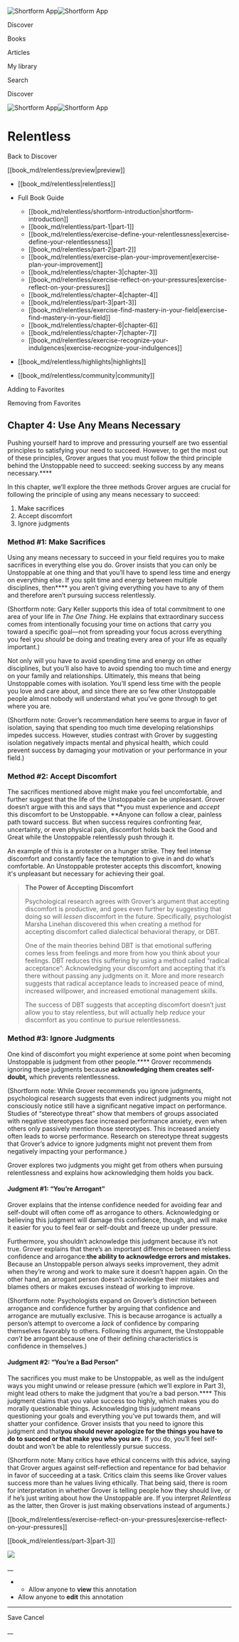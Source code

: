 ![Shortform App](/img/logo.36a2399e.svg)![Shortform App](/img/logo-dark.70c1b072.svg)

Discover

Books

Articles

My library

Search

Discover

![Shortform App](/img/logo.36a2399e.svg)![Shortform App](/img/logo-dark.70c1b072.svg)

# Relentless

Back to Discover

[[book_md/relentless/preview|preview]]

  * [[book_md/relentless|relentless]]
  * Full Book Guide

    * [[book_md/relentless/shortform-introduction|shortform-introduction]]
    * [[book_md/relentless/part-1|part-1]]
    * [[book_md/relentless/exercise-define-your-relentlessness|exercise-define-your-relentlessness]]
    * [[book_md/relentless/part-2|part-2]]
    * [[book_md/relentless/exercise-plan-your-improvement|exercise-plan-your-improvement]]
    * [[book_md/relentless/chapter-3|chapter-3]]
    * [[book_md/relentless/exercise-reflect-on-your-pressures|exercise-reflect-on-your-pressures]]
    * [[book_md/relentless/chapter-4|chapter-4]]
    * [[book_md/relentless/part-3|part-3]]
    * [[book_md/relentless/exercise-find-mastery-in-your-field|exercise-find-mastery-in-your-field]]
    * [[book_md/relentless/chapter-6|chapter-6]]
    * [[book_md/relentless/chapter-7|chapter-7]]
    * [[book_md/relentless/exercise-recognize-your-indulgences|exercise-recognize-your-indulgences]]
  * [[book_md/relentless/highlights|highlights]]
  * [[book_md/relentless/community|community]]



Adding to Favorites 

Removing from Favorites 

## Chapter 4: Use Any Means Necessary

Pushing yourself hard to improve and pressuring yourself are two essential principles to satisfying your need to succeed. However, to get the most out of these principles, Grover argues that you must follow the third principle behind the Unstoppable need to succeed: seeking success by any means necessary.****

In this chapter, we’ll explore the three methods Grover argues are crucial for following the principle of using any means necessary to succeed:

  1. Make sacrifices
  2. Accept discomfort
  3. Ignore judgments



### Method #1: Make Sacrifices

Using any means necessary to succeed in your field requires you to make sacrifices in everything else you do. Grover insists that you can only be Unstoppable at one thing and that you’ll have to spend less time and energy on everything else. If you split time and energy between multiple disciplines, then**** you aren’t giving everything you have to any of them and therefore aren’t pursuing success relentlessly.

(Shortform note: Gary Keller supports this idea of total commitment to one area of your life in _The One Thing_. He explains that extraordinary success comes from intentionally focusing your time on actions that carry you toward a specific goal—not from spreading your focus across everything you feel you _should_ be doing and treating every area of your life as equally important.)

Not only will you have to avoid spending time and energy on other disciplines, but you’ll also have to avoid spending too much time and energy on your family and relationships. Ultimately, this means that being Unstoppable comes with isolation. You’ll spend less time with the people you love and care about, and since there are so few other Unstoppable people almost nobody will understand what you’ve gone through to get where you are.

(Shortform note: Grover’s recommendation here seems to argue in favor of isolation, saying that spending too much time developing relationships impedes success. However, studies contrast with Grover by suggesting isolation negatively impacts mental and physical health, which could prevent success by damaging your motivation or your performance in your field.)

### Method #2: Accept Discomfort

The sacrifices mentioned above might make you feel uncomfortable, and further suggest that the life of the Unstoppable can be unpleasant. Grover doesn’t argue with this and says that **you must experience and _accept_ this discomfort to be Unstoppable. **Anyone can follow a clear, painless path toward success. But when success requires confronting fear, uncertainty, or even physical pain, discomfort holds back the Good and Great while the Unstoppable relentlessly push through it.

An example of this is a protester on a hunger strike. They feel intense discomfort and constantly face the temptation to give in and do what’s comfortable. An Unstoppable protester accepts this discomfort, knowing it's unpleasant but necessary for achieving their goal.

> **The Power of Accepting Discomfort**
> 
> Psychological research agrees with Grover’s argument that accepting discomfort is productive, and goes even further by suggesting that doing so will _lessen_ discomfort in the future. Specifically, psychologist Marsha Linehan discovered this when creating a method for accepting discomfort called dialectical behavioral therapy, or DBT.
> 
> One of the main theories behind DBT is that emotional suffering comes less from feelings and more from how you think about your feelings. DBT reduces this suffering by using a method called “radical acceptance”: Acknowledging your discomfort and accepting that it’s there without passing any judgments on it. More and more research suggests that radical acceptance leads to increased peace of mind, increased willpower, and increased emotional management skills.
> 
> The success of DBT suggests that accepting discomfort doesn’t just allow you to stay relentless, but will actually help _reduce_ your discomfort as you continue to pursue relentlessness.

### Method #3: Ignore Judgments

One kind of discomfort you might experience at some point when becoming Unstoppable is judgment from other people.**** Grover recommends ignoring these judgments because **acknowledging them creates self-doubt,** which prevents relentlessness.

(Shortform note: While Grover recommends you ignore judgments, psychological research suggests that even indirect judgments you might not consciously notice still have a significant negative impact on performance. Studies of “stereotype threat” show that members of groups associated with negative stereotypes face increased performance anxiety, even when others only passively mention those stereotypes. This increased anxiety often leads to worse performance. Research on stereotype threat suggests that Grover’s advice to ignore judgments might not prevent them from negatively impacting your performance.)

Grover explores two judgments you might get from others when pursuing relentlessness and explains how acknowledging them holds you back.

#### Judgment #1: “You’re Arrogant”

Grover explains that the intense confidence needed for avoiding fear and self-doubt will often come off as arrogance to others. Acknowledging or believing this judgment will damage this confidence, though, and will make it easier for you to feel fear or self-doubt and freeze up under pressure.

Furthermore, you shouldn’t acknowledge this judgment because it’s not true. Grover explains that there’s an important difference between relentless confidence and arrogance:**the ability to acknowledge errors and mistakes.** Because an Unstoppable person always seeks improvement, they admit when they’re wrong and work to make sure it doesn’t happen again. On the other hand, an arrogant person doesn’t acknowledge their mistakes and blames others or makes excuses instead of working to improve.

(Shortform note: Psychologists expand on Grover’s distinction between arrogance and confidence further by arguing that confidence and arrogance are mutually exclusive. This is because arrogance is actually a person’s attempt to overcome a _lack_ of confidence by comparing themselves favorably to others. Following this argument, the Unstoppable _can’t_ be arrogant because one of their defining characteristics is confidence in themselves.)

#### Judgment #2: “You’re a Bad Person”

The sacrifices you must make to be Unstoppable, as well as the indulgent ways you might unwind or release pressure (which we’ll explore in Part 3), might lead others to make the judgment that you’re a bad person.**** This judgment claims that you value success too highly, which makes you do morally questionable things. Acknowledging this judgment means questioning your goals and everything you’ve put towards them, and will shatter your confidence. Grover insists that you need to ignore this judgment and that**you should never apologize for the things you have to do to succeed or that make you who you are.** If you do, you’ll feel self-doubt and won’t be able to relentlessly pursue success.

(Shortform note: Many critics have ethical concerns with this advice, saying that Grover argues against self-reflection and repentance for bad behavior in favor of succeeding at a task. Critics claim this seems like Grover values success more than he values living ethically. That being said, there is room for interpretation in whether Grover is telling people how they should live, or if he’s just writing about how the Unstoppable are. If you interpret _Relentless_ as the latter, then Grover is just making observations instead of arguments.)

[[book_md/relentless/exercise-reflect-on-your-pressures|exercise-reflect-on-your-pressures]]

[[book_md/relentless/part-3|part-3]]

![](https://bat.bing.com/action/0?ti=56018282&Ver=2&mid=5b0c6490-1b7e-471c-9487-f70ae8d5f62a&sid=f30c5e70639211ee87d33f0876d93783&vid=f30c9700639211eeb3a75d830392c94f&vids=0&msclkid=N&pi=0&lg=en-US&sw=800&sh=600&sc=24&nwd=1&tl=Shortform%20%7C%20Book&p=https%3A%2F%2Fwww.shortform.com%2Fapp%2Fbook%2Frelentless%2Fchapter-4&r=&lt=882&evt=pageLoad&sv=1&rn=484448)

__

  *   * Allow anyone to **view** this annotation
  * Allow anyone to **edit** this annotation



* * *

Save Cancel

__



